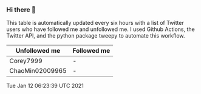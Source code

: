 ### Hi there 👋

This table is automatically updated every six hours with a list of Twitter users who have followed me and unfollowed me. I used Github Actions, the Twitter API, and the python package tweepy to automate this workflow.

| Unfollowed me |  Followed me |
| --- | --- |
|Corey7999|-|
|ChaoMin02009965|-|
Tue Jan 12 06:23:39 UTC 2021
